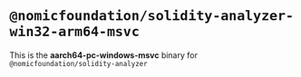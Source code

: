 # `@nomicfoundation/solidity-analyzer-win32-arm64-msvc`

This is the **aarch64-pc-windows-msvc** binary for `@nomicfoundation/solidity-analyzer`
